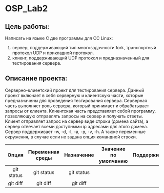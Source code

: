 # OSP_Lab2

**Цель работы**: 
-----------------------------------
Написать на языке C две программы для ОС Linux:
1) сервер, поддерживающий тип многозадачности fork, транспортный протокол UDP и прикладной протокол.
2) клиент, поддерживающий UDP протокол и предназначенный для тестирования сервера.


**Описание проекта**:
-----------------------------------
Серверно-клиентский проект для тестирования сервера.
Данный проект включает в себя серверную и клиентскую части, которые предназначены для проведения тестирования сервера. Серверная часть выполняет роль сервера, который принимает и обрабатывает запросы от клиента. Клиентская часть представляет собой программу, позволяющую отправлять запросы на сервер и получать ответы. 
Клиент отправляет запрос на сервер виде строки (домена сайта), а сервер отвечает всеми доступными ip адресами для этого домена. 
Сервер поддерживает -w, -d, -l, -a, -p, -v, -h. А также переменные окружения, в случае если не задана опция командной строки. 

| Опция | Переменная среды | Назначение | Значение по умолчанию | Поддерживается |
| :---: |  :---: | :---: | :---: | :---: |
| git status   | git status     | git status    |
| git diff     | git diff       | git diff      |
